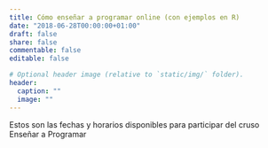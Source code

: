 ```yaml
---
title: Cómo enseñar a programar online (con ejemplos en R)
date: "2018-06-28T00:00:00+01:00"
draft: false
share: false
commentable: false
editable: false

# Optional header image (relative to `static/img/` folder).
header:
  caption: ""
  image: ""
---
```


Estos son las fechas y horarios disponibles para participar del cruso Enseñar a Programar

<!-- Principio del widget integrado de Calendly -->
<div class="calendly-inline-widget" align="left"  data-url="https://calendly.com/metadocencia/enseniar-programar-r?hide_event_type_details=1&primary_color=c83737" style="min-width:fit;height:1000px;"></div>
<script type="text/javascript" src="https://assets.calendly.com/assets/external/widget.js" async></script>
<!-- Final del widget integrado de Calendly -->

